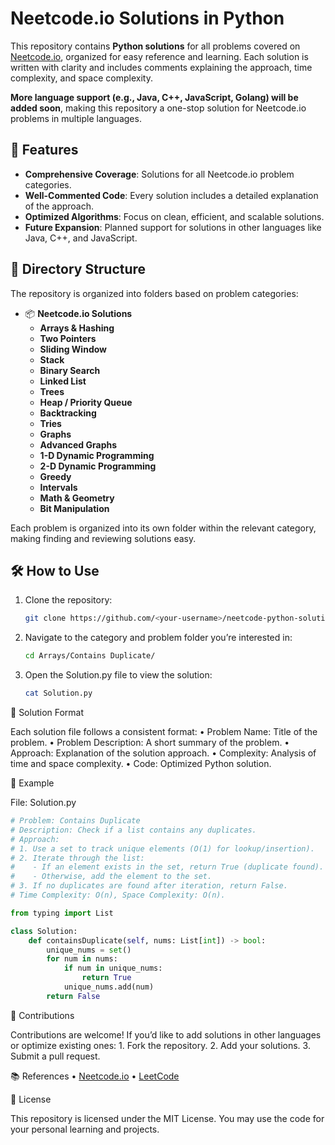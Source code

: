 # Neetcode.io Solutions in Python

This repository contains **Python solutions** for all problems covered on [Neetcode.io](https://neetcode.io), organized for easy reference and learning. Each solution is written with clarity and includes comments explaining the approach, time complexity, and space complexity.

**More language support (e.g., Java, C++, JavaScript, Golang) will be added soon**, making this repository a one-stop solution for Neetcode.io problems in multiple languages.

## 🌟 Features
- **Comprehensive Coverage**: Solutions for all Neetcode.io problem categories.
- **Well-Commented Code**: Every solution includes a detailed explanation of the approach.
- **Optimized Algorithms**: Focus on clean, efficient, and scalable solutions.
- **Future Expansion**: Planned support for solutions in other languages like Java, C++, and JavaScript.

## 📂 Directory Structure
The repository is organized into folders based on problem categories:

- 📦 **Neetcode.io Solutions**
  - **Arrays & Hashing**
  - **Two Pointers**
  - **Sliding Window**
  - **Stack**
  - **Binary Search**
  - **Linked List**
  - **Trees**
  - **Heap / Priority Queue**
  - **Backtracking**
  - **Tries**
  - **Graphs**
  - **Advanced Graphs**
  - **1-D Dynamic Programming**
  - **2-D Dynamic Programming**
  - **Greedy**
  - **Intervals**
  - **Math & Geometry**
  - **Bit Manipulation**


Each problem is organized into its own folder within the relevant category, making finding and reviewing solutions easy.

## 🛠 How to Use
1. Clone the repository:
   ```bash
   git clone https://github.com/<your-username>/neetcode-python-solutions.git
   ```
2.	Navigate to the category and problem folder you’re interested in:
     ```bash
     cd Arrays/Contains Duplicate/
     ```
3.  Open the Solution.py file to view the solution:
     ```bash
     cat Solution.py
     ```

📖 Solution Format

Each solution file follows a consistent format:
	•	Problem Name: Title of the problem.
	•	Problem Description: A short summary of the problem.
	•	Approach: Explanation of the solution approach.
	•	Complexity: Analysis of time and space complexity.
	•	Code: Optimized Python solution.

🧩 Example

File: Solution.py

```python
# Problem: Contains Duplicate
# Description: Check if a list contains any duplicates.
# Approach:
# 1. Use a set to track unique elements (O(1) for lookup/insertion).
# 2. Iterate through the list:
#    - If an element exists in the set, return True (duplicate found).
#    - Otherwise, add the element to the set.
# 3. If no duplicates are found after iteration, return False.
# Time Complexity: O(n), Space Complexity: O(n).

from typing import List

class Solution:
    def containsDuplicate(self, nums: List[int]) -> bool:
        unique_nums = set()
        for num in nums:
            if num in unique_nums:
                return True
            unique_nums.add(num)
        return False
```

🚀 Contributions

Contributions are welcome! If you’d like to add solutions in other languages or optimize existing ones:
	1.	Fork the repository.
	2.	Add your solutions.
	3.	Submit a pull request.

📚 References
	•	[Neetcode.io](https://neetcode.io)
	•	[LeetCode](https://leetcode.com)

📜 License

This repository is licensed under the MIT License. You may use the code for your personal learning and projects.

